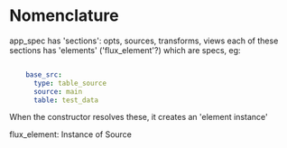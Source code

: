 Nomenclature
============


app_spec has 'sections': opts, sources, transforms, views
each of these sections has 'elements' ('flux_element'?) which are specs, eg:

```yaml

    base_src:
      type: table_source
      source: main
      table: test_data

```

When the constructor resolves these, it creates an 'element instance'


flux_element: Instance of Source